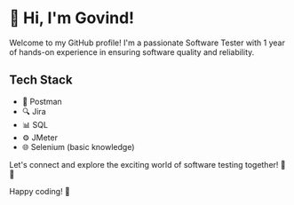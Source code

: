 # 👋 Hi, I'm Govind!

<p>Welcome to my GitHub profile! I'm a passionate Software Tester with 1 year of hands-on experience in ensuring software quality and reliability.</p>

## Tech Stack
- 🚀 Postman
- 🔍 Jira
- 📊 SQL
- ⚙️ JMeter
- 🌐 Selenium (basic knowledge)

<p>Let's connect and explore the exciting world of software testing together! 🧪🌐</p>

<p>Happy coding! 🚀</p>
